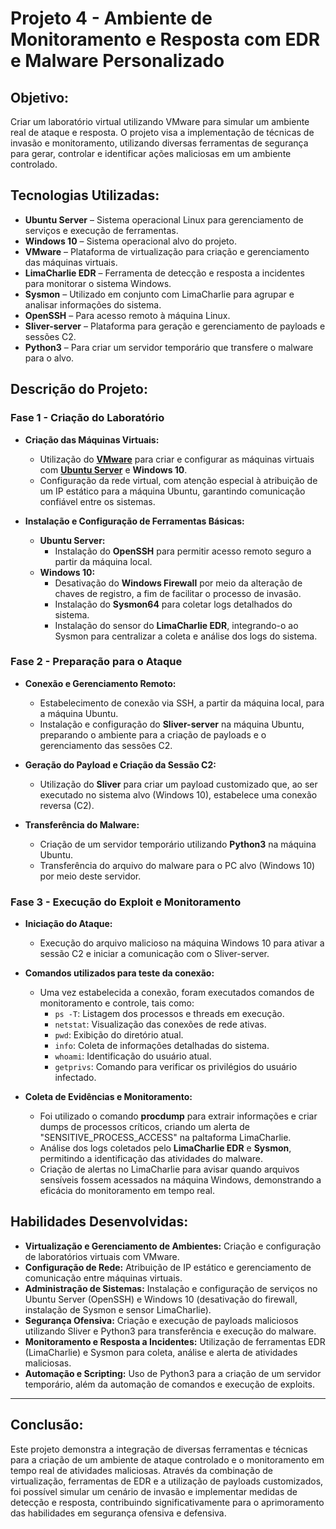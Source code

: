 # Projeto 4 - Ambiente de Monitoramento e Resposta com EDR e Malware Personalizado

## Objetivo:
Criar um laboratório virtual utilizando VMware para simular um ambiente real de ataque e resposta. O projeto visa a implementação de técnicas de invasão e monitoramento, utilizando diversas ferramentas de segurança para gerar, controlar e identificar ações maliciosas em um ambiente controlado.

## Tecnologias Utilizadas:
- **Ubuntu Server** – Sistema operacional Linux para gerenciamento de serviços e execução de ferramentas.
- **Windows 10** – Sistema operacional alvo do projeto.
- **VMware** – Plataforma de virtualização para criação e gerenciamento das máquinas virtuais.
- **LimaCharlie EDR** – Ferramenta de detecção e resposta a incidentes para monitorar o sistema Windows.
- **Sysmon** – Utilizado em conjunto com LimaCharlie para agrupar e analisar informações do sistema.
- **OpenSSH** – Para acesso remoto à máquina Linux.
- **Sliver-server** – Plataforma para geração e gerenciamento de payloads e sessões C2.
- **Python3** – Para criar um servidor temporário que transfere o malware para o alvo.

## Descrição do Projeto:

### Fase 1 - Criação do Laboratório
- **Criação das Máquinas Virtuais:**
  - Utilização do [**VMware**](https://www.vmware.com/) para criar e configurar as máquinas virtuais com [**Ubuntu Server**](https://ubuntu.com/download/server) e **Windows 10**.
  - Configuração da rede virtual, com atenção especial à atribuição de um IP estático para a máquina Ubuntu, garantindo comunicação confiável entre os sistemas.
  
- **Instalação e Configuração de Ferramentas Básicas:**
  - **Ubuntu Server:**
    - Instalação do **OpenSSH** para permitir acesso remoto seguro a partir da máquina local.
  - **Windows 10:**
    - Desativação do **Windows Firewall** por meio da alteração de chaves de registro, a fim de facilitar o processo de invasão.
    - Instalação do **Sysmon64** para coletar logs detalhados do sistema.
    - Instalação do sensor do **LimaCharlie EDR**, integrando-o ao Sysmon para centralizar a coleta e análise dos logs do sistema.

### Fase 2 - Preparação para o Ataque
- **Conexão e Gerenciamento Remoto:**
  - Estabelecimento de conexão via SSH, a partir da máquina local, para a máquina Ubuntu.
  - Instalação e configuração do **Sliver-server** na máquina Ubuntu, preparando o ambiente para a criação de payloads e o gerenciamento das sessões C2.
  
- **Geração do Payload e Criação da Sessão C2:**
  - Utilização do **Sliver** para criar um payload customizado que, ao ser executado no sistema alvo (Windows 10), estabelece uma conexão reversa (C2).
  
- **Transferência do Malware:**
  - Criação de um servidor temporário utilizando **Python3** na máquina Ubuntu.
  - Transferência do arquivo do malware para o PC alvo (Windows 10) por meio deste servidor.

### Fase 3 - Execução do Exploit e Monitoramento
- **Iniciação do Ataque:**
  - Execução do arquivo malicioso na máquina Windows 10 para ativar a sessão C2 e iniciar a comunicação com o Sliver-server.
  
- **Comandos utilizados para teste da conexão:**
  - Uma vez estabelecida a conexão, foram executados comandos de monitoramento e controle, tais como:
    - `ps -T`: Listagem dos processos e threads em execução.
    - `netstat`: Visualização das conexões de rede ativas.
    - `pwd`: Exibição do diretório atual.
    - `info`: Coleta de informações detalhadas do sistema.
    - `whoami`: Identificação do usuário atual.
    - `getprivs`: Comando para verificar os privilégios do usuário infectado.
  
- **Coleta de Evidências e Monitoramento:**
  - Foi utilizado o comando **procdump** para extrair informações e criar dumps de processos críticos, criando um alerta de "SENSITIVE_PROCESS_ACCESS" na paltaforma LimaCharlie.
  - Análise dos logs coletados pelo **LimaCharlie EDR** e **Sysmon**, permitindo a identificação das atividades do malware.
  - Criação de alertas no LimaCharlie para avisar quando arquivos sensíveis fossem acessados na máquina Windows, demonstrando a eficácia do monitoramento em tempo real.

## Habilidades Desenvolvidas:
- **Virtualização e Gerenciamento de Ambientes:** Criação e configuração de laboratórios virtuais com VMware.
- **Configuração de Rede:** Atribuição de IP estático e gerenciamento de comunicação entre máquinas virtuais.
- **Administração de Sistemas:** Instalação e configuração de serviços no Ubuntu Server (OpenSSH) e Windows 10 (desativação do firewall, instalação de Sysmon e sensor LimaCharlie).
- **Segurança Ofensiva:** Criação e execução de payloads maliciosos utilizando Sliver e Python3 para transferência e execução do malware.
- **Monitoramento e Resposta a Incidentes:** Utilização de ferramentas EDR (LimaCharlie) e Sysmon para coleta, análise e alerta de atividades maliciosas.
- **Automação e Scripting:** Uso de Python3 para a criação de um servidor temporário, além da automação de comandos e execução de exploits.

---

## Conclusão:
Este projeto demonstra a integração de diversas ferramentas e técnicas para a criação de um ambiente de ataque controlado e o monitoramento em tempo real de atividades maliciosas. Através da combinação de virtualização, ferramentas de EDR e a utilização de payloads customizados, foi possível simular um cenário de invasão e implementar medidas de detecção e resposta, contribuindo significativamente para o aprimoramento das habilidades em segurança ofensiva e defensiva.
